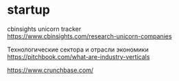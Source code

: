 # startup

cbinsights unicorn tracker  
https://www.cbinsights.com/research-unicorn-companies  

Технологические сектора и отрасли экономики  
https://pitchbook.com/what-are-industry-verticals  

https://www.crunchbase.com/  
